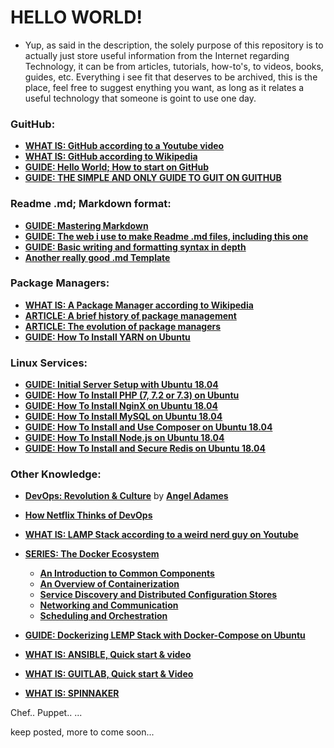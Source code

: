 # HELLO WORLD!

+ Yup, as said in the description, the solely purpose of this repository is to actually just store useful information from the Internet regarding Technology, it can be from articles, tutorials, how-to's, to videos, books, guides, etc. Everything i see fit that deserves to be archived, this is the place, feel free to suggest enything you want, as long as it relates a useful technology that someone is goint to use one day.

### GuitHub:
- [**WHAT IS: GitHub according to a Youtube video**](https://www.youtube.com/watch?v=w3jLJU7DT5E&t=10s)
- [**WHAT IS: GitHub according to Wikipedia**](https://en.wikipedia.org/wiki/GitHub)
- [**GUIDE: Hello World; How to start on GitHub**](https://guides.github.com/activities/hello-world/)
- [**GUIDE: THE SIMPLE AND ONLY GUIDE TO GUIT ON GUITHUB**](http://rogerdudler.github.io/git-guide/)

### Readme .md; Markdown format:
- [**GUIDE: Mastering Markdown**](https://guides.github.com/features/mastering-markdown/)
- [**GUIDE: The web i use to make Readme .md files, including this one**](https://guides.github.com/features/mastering-markdown/)
- [**GUIDE: Basic writing and formatting syntax in depth**](https://help.github.com/articles/basic-writing-and-formatting-syntax/)
- [**Another really good .md Template**](https://gist.githubusercontent.com/PurpleBooth/109311bb0361f32d87a2/raw/8254b53ab8dcb18afc64287aaddd9e5b6059f880/README-Template.md)

### Package Managers:
- [**WHAT IS: A Package Manager according to Wikipedia**](https://en.wikipedia.org/wiki/Package_manager)
- [**ARTICLE: A brief history of package management**](https://blog.tidelift.com/a-brief-history-of-package-management)
- [**ARTICLE: The evolution of package managers**](https://opensource.com/article/18/7/evolution-package-managers)
- [**GUIDE: How To Install YARN on Ubuntu**](https://yarnpkg.com/en/docs/install#debian-stable)


### Linux Services:
- [**GUIDE: Initial Server Setup with Ubuntu 18.04**](https://www.digitalocean.com/community/tutorials/initial-server-setup-with-ubuntu-18-04)
- [**GUIDE: How To Install PHP (7, 7.2 or 7.3) on Ubuntu**](https://thishosting.rocks/install-php-on-ubuntu/)
- [**GUIDE: How To Install NginX on Ubuntu 18.04**](https://www.digitalocean.com/community/tutorials/how-to-install-nginx-on-ubuntu-18-04)
- [**GUIDE: How To Install MySQL on Ubuntu 18.04**](https://www.digitalocean.com/community/tutorials/how-to-install-mysql-on-ubuntu-18-04)
- [**GUIDE: How To Install and Use Composer on Ubuntu 18.04**](https://www.digitalocean.com/community/tutorials/how-to-install-and-use-composer-on-ubuntu-18-04)
- [**GUIDE: How To Install Node.js on Ubuntu 18.04**](https://www.digitalocean.com/community/tutorials/how-to-install-node-js-on-ubuntu-18-04)
- [**GUIDE: How To Install and Secure Redis on Ubuntu 18.04**](https://www.digitalocean.com/community/tutorials/how-to-install-and-secure-redis-on-ubuntu-18-04)

### Other Knowledge:
- [**DevOps: Revolution & Culture**](https://drive.google.com/file/d/1Zu5cvTNFaUSQoSs6a98KuhDpdOa2V1qg/view?usp=sharing) by [**Angel Adames**](https://github.com/angelmadames)

- [**How Netflix Thinks of DevOps**](https://www.youtube.com/watch?v=UTKIT6STSVM)
- [**WHAT IS: LAMP Stack according to a weird nerd guy on Youtube**](https://www.youtube.com/watch?v=WY8jwTNYTfg)
- [**SERIES: The Docker Ecosystem**](https://www.digitalocean.com/community/tutorial_series/the-docker-ecosystem)
  - [**An Introduction to Common Components**](https://www.digitalocean.com/community/tutorials/the-docker-ecosystem-an-introduction-to-common-components)
  - [**An Overview of Containerization**](https://www.digitalocean.com/community/tutorials/the-docker-ecosystem-an-overview-of-containerization)
  - [**Service Discovery and Distributed Configuration Stores**](https://www.digitalocean.com/community/tutorials/the-docker-ecosystem-service-discovery-and-distributed-configuration-stores)
  - [**Networking and Communication**](https://www.digitalocean.com/community/tutorials/the-docker-ecosystem-networking-and-communication)
  - [**Scheduling and Orchestration**](https://www.digitalocean.com/community/tutorials/the-docker-ecosystem-scheduling-and-orchestration)
- [**GUIDE: Dockerizing LEMP Stack with Docker-Compose on Ubuntu**](https://www.youtube.com/watch?v=WY8jwTNYTfg)
- [**WHAT IS: ANSIBLE, Quick start & video**](https://www.ansible.com/resources/videos/quick-start-video)
- [**WHAT IS: GUITLAB, Quick start & Video**](https://about.gitlab.com/)
- [**WHAT IS: SPINNAKER**](https://www.spinnaker.io/)


Chef..
Puppet..
...


keep posted, more to come soon...
